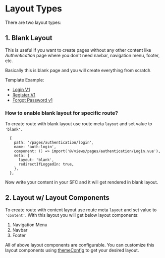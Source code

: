 # Layout Types

There are two layout types:

## 1. Blank Layout

This is useful if you want to create pages without any other content like _Authentication_ page where you don't need navbar, navigation menu, footer, etc.

Basically this is blank page and you will create everything from scratch.

Template Example:

- [Login V1](https://themeselection.com/demo/materio-vuetify-vuejs-admin-template/demo-1/pages/authentication/login-v1)
- [Register V1](https://themeselection.com/demo/materio-vuetify-vuejs-admin-template/demo-1/pages/authentication/register-v1)
- [Forgot Password v1](https://themeselection.com/demo/materio-vuetify-vuejs-admin-template/demo-1/pages/authentication/forgot-password-v1)

### How to enable blank layout for specific route?

To create route with blank layout use route meta `layout` and set value to `'blank'`.

```js{6}
  {
    path: '/pages/authentication/login',
    name: 'auth-login',
    component: () => import('@/views/pages/authentication/Login.vue'),
    meta: {
      layout: 'blank',
      redirectIfLoggedIn: true,
    },
  },
```

Now write your content in your SFC and it will get rendered in blank layout.

## 2. Layout w/ Layout Components

To create route with content layout use route meta `layout` and set value to `'content'`. With this layout you will get below layout components:

1. Navigation Menu
2. Navbar
3. Footer

All of above layout components are configurable. You can customize this layout components using [themeConfig](/guide/development/theme-configuration.md) to get your desired layout.
